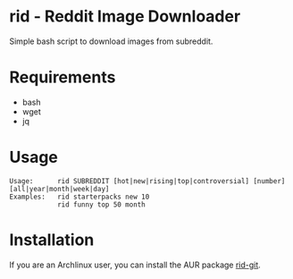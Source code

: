 rid - Reddit Image Downloader
==========================

Simple bash script to download images from subreddit. 

Requirements
============
- bash
- wget
- jq

Usage
=====
```
Usage:      rid SUBREDDIT [hot|new|rising|top|controversial] [number] [all|year|month|week|day]
Examples:   rid starterpacks new 10
            rid funny top 50 month
```

Installation
============

If you are an Archlinux user, you can install the AUR package [rid-git](https://aur.archlinux.org/packages/rid-git).
